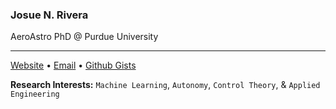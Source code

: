 ### Josue N. Rivera
AeroAstro PhD @ Purdue University

---
[Website](https://josuenrivera.site/) • [Email](mailto:josue.n.rivera@outlook.com) • [Github Gists](https://gist.github.com/JosueCom)

**Research Interests:** ``Machine Learning``, ``Autonomy``, ``Control Theory``, & ``Applied Engineering``
